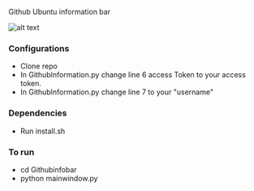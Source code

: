 Github Ubuntu information bar




![alt text](https://user-images.githubusercontent.com/10147276/52972161-d0fd4d00-33b1-11e9-8655-8d5fc25a4888.png)




### Configurations
- Clone repo 
- In GithubInformation.py  change line 6  access Token to your access token.
- In GithubInformation.py change line 7 to your "username"


### Dependencies 

- Run install.sh


### To run 

- cd Githubinfobar 
- python mainwindow.py
